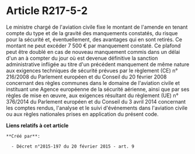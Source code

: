 # Article R217-5-2

Le ministre chargé de l'aviation civile fixe le montant de l'amende en tenant compte du type et de la gravité des manquements
constatés, du risque pour la sécurité et, éventuellement, des avantages qui en sont retirés. Ce montant ne peut excéder 7 500
€ par manquement constaté. Ce plafond peut être doublé en cas de nouveau manquement commis dans un délai d'un an à compter du
jour où est devenue définitive la sanction administrative infligée au titre d'un précédent manquement de même nature aux
exigences techniques de sécurité prévues par le règlement (CE) n° 216/2008 du Parlement européen et du Conseil du 20 février
2008 concernant des règles communes dans le domaine de l'aviation civile et instituant une Agence européenne de la sécurité
aérienne, ainsi que par ses règles de mise en œuvre, aux exigences résultant du règlement (UE) n° 376/2014 du Parlement
européen et du Conseil du 3 avril 2014 concernant les comptes rendus, l'analyse et le suivi d'événements dans l'aviation
civile ou aux règles nationales prises en application du présent code.

**Liens relatifs à cet article**

	**Créé par**:

	  - Décret n°2015-197 du 20 février 2015 - art. 9

